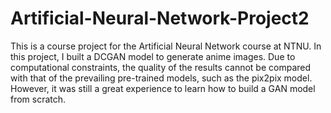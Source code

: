# Artificial-Neural-Network-Project2 
This is a course project for the Artificial Neural Network course at NTNU. In this project, I built a DCGAN model to generate anime images. Due to computational constraints, the quality of the results cannot be compared with that of the prevailing pre-trained models, such as the pix2pix model. However, it was still a great experience to learn how to build a GAN model from scratch.
